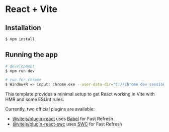 # React + Vite


## Installation

```bash
$ npm install
```

## Running the app

```bash
# development
$ npm run dev

```

```bash
# run for chrome
$ Window+R => input: chrome.exe --user-data-dir="C://Chrome dev session" --disable-web-security

```

This template provides a minimal setup to get React working in Vite with HMR and some ESLint rules.

Currently, two official plugins are available:

- [@vitejs/plugin-react](https://github.com/vitejs/vite-plugin-react/blob/main/packages/plugin-react/README.md) uses [Babel](https://babeljs.io/) for Fast Refresh
- [@vitejs/plugin-react-swc](https://github.com/vitejs/vite-plugin-react-swc) uses [SWC](https://swc.rs/) for Fast Refresh
